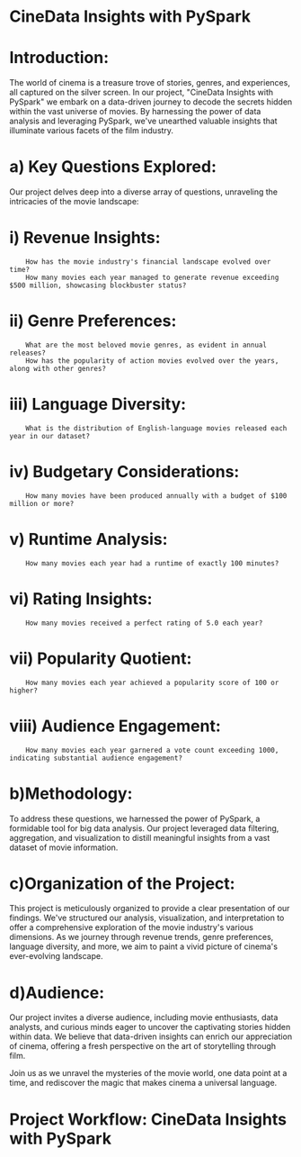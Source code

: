 #                                                                                       CineData Insights with PySpark


# Introduction:
The world of cinema is a treasure trove of stories, genres, and experiences, all captured on the silver screen. In our project, "CineData Insights with PySpark" we embark on a data-driven journey to decode the secrets hidden within the vast universe of movies. By harnessing the power of data analysis and leveraging PySpark, we've unearthed valuable insights that illuminate various facets of the film industry.


# a) Key Questions Explored:

Our project delves deep into a diverse array of questions, unraveling the intricacies of the movie landscape:

#    i) Revenue Insights:
        How has the movie industry's financial landscape evolved over time?
        How many movies each year managed to generate revenue exceeding $500 million, showcasing blockbuster status?

#    ii) Genre Preferences:
        What are the most beloved movie genres, as evident in annual releases?
        How has the popularity of action movies evolved over the years, along with other genres?

#    iii) Language Diversity:
        What is the distribution of English-language movies released each year in our dataset?

#    iv) Budgetary Considerations:
        How many movies have been produced annually with a budget of $100 million or more?

#    v) Runtime Analysis:
        How many movies each year had a runtime of exactly 100 minutes?

#    vi) Rating Insights:
        How many movies received a perfect rating of 5.0 each year?

#    vii) Popularity Quotient:
        How many movies each year achieved a popularity score of 100 or higher?

#    viii) Audience Engagement:
        How many movies each year garnered a vote count exceeding 1000, indicating substantial audience engagement?


# b)Methodology:

To address these questions, we harnessed the power of PySpark, a formidable tool for big data analysis. Our project leveraged data filtering, aggregation, and visualization to distill meaningful insights from a vast dataset of movie information.


# c)Organization of the Project:

This project is meticulously organized to provide a clear presentation of our findings. We've structured our analysis, visualization, and interpretation to offer a comprehensive exploration of the movie industry's various dimensions. As we journey through revenue trends, genre preferences, language diversity, and more, we aim to paint a vivid picture of cinema's ever-evolving landscape.


# d)Audience:

Our project invites a diverse audience, including movie enthusiasts, data analysts, and curious minds eager to uncover the captivating stories hidden within data. We believe that data-driven insights can enrich our appreciation of cinema, offering a fresh perspective on the art of storytelling through film.

Join us as we unravel the mysteries of the movie world, one data point at a time, and rediscover the magic that makes cinema a universal language.


# Project Workflow: CineData Insights with PySpark

